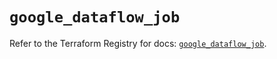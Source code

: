 # `google_dataflow_job`

Refer to the Terraform Registry for docs: [`google_dataflow_job`](https://registry.terraform.io/providers/hashicorp/google-beta/6.2.0/docs/resources/google_dataflow_job).
